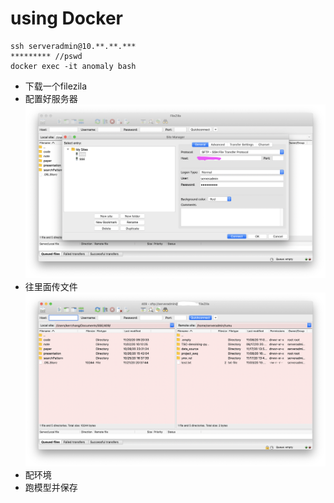 # using Docker



```terminal
ssh serveradmin@10.**.**.***
********* //pswd
docker exec -it anomaly bash
```

* 下载一个filezila
* 配置好服务器![config](mdUsedImg/config.png)
* 往里面传文件![config](mdUsedImg/173server.png)
* 配环境
* 跑模型并保存